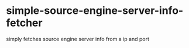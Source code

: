 # simple-source-engine-server-info-fetcher
simply fetches source engine server info from a ip and port
